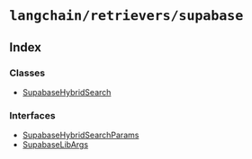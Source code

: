 `langchain/retrievers/supabase`
===============================

Index[​](#index "Direct link to Index")
---------------------------------------

### Classes[​](#classes "Direct link to Classes")

*   [SupabaseHybridSearch](/docs/api/retrievers_supabase/classes/SupabaseHybridSearch)

### Interfaces[​](#interfaces "Direct link to Interfaces")

*   [SupabaseHybridSearchParams](/docs/api/retrievers_supabase/interfaces/SupabaseHybridSearchParams)
*   [SupabaseLibArgs](/docs/api/retrievers_supabase/interfaces/SupabaseLibArgs)